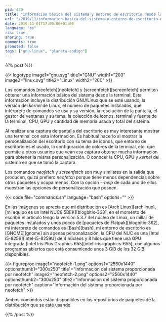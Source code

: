 ```yaml
---
pid: 439
title: "Información básica del sistema y entorno de escritorio desde la terminal de GNU/Linux"
url: "/2019/11/informacion-basica-del-sistema-y-entorno-de-escritorio-desde-la-terminal-de-gnu-linux/"
date: 2019-11-01T17:00:00+01:00
language: "es"
rss: true
sharing: true
comments: true
promoted: false
tags: ["gnu-linux", "planeta-codigo"]
---
```


{{% post %}}

{{< logotype image1="gnu.svg" title1="GNU" width1="200" image2="linux.svg" title2="Linux" width2="200" >}}

Los comandos [neofetch][neofetch] y [screenfetch][screenfetch] permiten obtener una información básica del sistema desde la terminal. Esta información incluye la distribución GNU/Linux que se esté usando, la versión del _kernel_ de Linux, el número de paquetes instalados, que intérprete de comandos se usa y su versión, la resolución de la pantalla, el gestor de ventanas y su tema, la colección de iconos, terminal y fuente de la terminal, CPU, GPU y cantidad de memoria usada y total del sistema.

Al realizar una captura de pantalla del escritorio es muy interesante mostrar una terminal con esta información. Es habitual hacerlo al mostrar la personalización del escritorio con su tema de iconos, que entorno de escritorio es el usado, la configuración de colores de la terminal, etc. que permite a otros usuarios que vean esa captura obtener mucha información para obtener la misma personalización. O conocer la CPU, GPU y _kernel_ del sistema en que se tomó la captura.

Los comandos _neofetch_ y _screenfetch_ son muy similares en la salida que producen, quizá prefiero _neofetch_ porque tiene menos dependencias sobre otros paquetes y ocupa menos. Con la opción _--help_ de cada uno de ellos muestran las opciones de personalización que poseen.

{{< code file="commands.sh" language="bash" options="" >}}

En las imágenes se aprecia que mi distribución es [Arch Linux][archlinux], [mi equipo es un Intel NUC8i5BEK][blogbitix-363], en el momento de escribir el artículo tengo la versión 5.3.7 del núcleo de Linux, un millar de paquetes instalados y unos pocos de [paquetes de Flatpak][blogbitix-362], mi interprete de comandos es [Bash][bash], mi entorno de escritorio es [GNOME][gnome] sin apenas personalización, la CPU del NUC es una [Intel i5-8259][intel-i5-8259U] de 4 núcleos y 8 hilos que tiene una GPU integrada [Intel Iris Plus Graphics 655][intel-iris-graphics-655], con algunos programas abiertos que está consumiendo unos 3 GiB de los 32 GiB disponibles.

{{< figureproc
    image1="neofetch-1.png" options1="2560x1440" optionsthumb1="300x250" title1="Información del sistema proporcionada por neofetch"
    image2="neofetch-2.png" options2="2560x1440" optionsthumb2="300x250" title2="Información del sistema proporcionada por neofetch"
    caption="Información del sistema proporcionada por neofetch" >}}

Ambos comandos están disponibles en los repositorios de paquetes de la distribución que se esté usando.

{{% /post %}}
